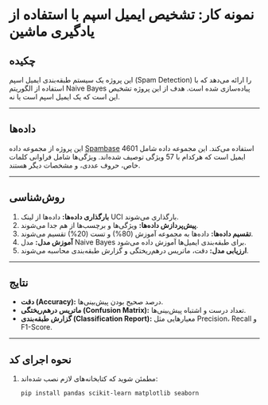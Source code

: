 # نمونه کار: تشخیص ایمیل اسپم با استفاده از یادگیری ماشین

## چکیده
این پروژه یک سیستم طبقه‌بندی ایمیل اسپم (Spam Detection) را ارائه می‌دهد که با استفاده از الگوریتم Naive Bayes پیاده‌سازی شده است. هدف از این پروژه تشخیص این است که یک ایمیل اسپم است یا نه.

---

## داده‌ها
این پروژه از مجموعه داده [Spambase](https://archive.ics.uci.edu/ml/datasets/spambase) استفاده می‌کند. این مجموعه داده شامل 4601 ایمیل است که هرکدام با 57 ویژگی توصیف شده‌اند. ویژگی‌ها شامل فراوانی کلمات خاص، حروف عددی، و مشخصات دیگر هستند.

---

## روش‌شناسی
1. **بارگذاری داده‌ها:** داده‌ها از لینک UCI بارگذاری می‌شوند.
2. **پیش‌پردازش داده‌ها:** ویژگی‌ها و برچسب‌ها از هم جدا می‌شوند.
3. **تقسیم داده‌ها:** داده‌ها به مجموعه آموزش (80%) و تست (20%) تقسیم می‌شوند.
4. **آموزش مدل:** مدل Naive Bayes برای طبقه‌بندی ایمیل‌ها آموزش داده می‌شود.
5. **ارزیابی مدل:** دقت، ماتریس درهم‌ریختگی و گزارش طبقه‌بندی محاسبه می‌شوند.

---

## نتایج
- **دقت (Accuracy):** درصد صحیح بودن پیش‌بینی‌ها.
- **ماتریس درهم‌ریختگی (Confusion Matrix):** تعداد درست و اشتباه پیش‌بینی‌ها.
- **گزارش طبقه‌بندی (Classification Report):** معیارهایی مثل Precision، Recall و F1-Score.

---

## نحوه اجرای کد
1. مطمئن شوید که کتابخانه‌های لازم نصب شده‌اند:
   ```bash
   pip install pandas scikit-learn matplotlib seaborn